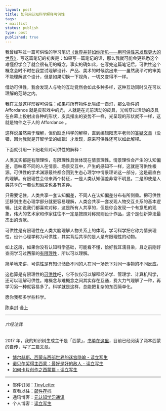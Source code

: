 ```yaml
--- 
layout: post
title: 如何用认知科学解释可供性
tags: 
- maillist
status: publish
type: post
published: true
---
```


我曾经写过一篇可供性的学习笔记[《世界并非如你所见——用可供性来发现更大的世界》](http://www.jianshu.com/p/6f1404e0240d)，写这篇笔记的初衷是：如果写一篇笔记的话，那么我就可能会更熟悉这个难懂但学会了就会很有用的概念。事实的确如此，在写完这篇笔记后，可供性这个概念会时不时在我尝试理解设计、产品、美术的时候跳出来——虽然我平时的审美不能理解这个设计，但是如果切换一下视角，一切又变得不一样。

借助可供性，我会发现人与物的互动竟然会如此多种多样，这种互动同时又在可以理解的范畴之内。

我在文章这样形容可供性：如果将所有物件比喻成一盏灯，那么物件的 Affordance 就是皮影戏中的光，人就是在光前活动的皮具，光线穿过活动的皮具在白幕上投射出各种的形状，皮具摆出的姿势不一样，光呈现的形状就不一样，这就是物件之于人的 Affordance 。

这样说虽然易于理解，但仍缺乏科学的解释，直到编辑阳志平老师的[答疑文章](http://mp.weixin.qq.com/s?__biz=MzA4ODM4ODQ3MQ==&mid=2651930180&idx=1&sn=25108053826d4faad3bb337ae8510bde&chksm=8bcf785cbcb8f14a5128286908ce081dc8d395b80021734048aa511f9a1ef7b06ca01376916a#rd)（没错，因为我就是开智学堂的编辑）才发现，原来可供性还可以如此解释。

下面就引用一下阳老师对可供性的解释：

人类其实都是有限理性，有限理性具体体现在情景理性。情景理性会产生的认知偏差，意味着不同的人在情景、场景交互中，产生的感知不一样，这就是可供性根源。可供性的学术渊源最终都会回到生态心理学中情景理论这一部分，这是最直白的理解。有限理性会带来两个特征，一是人类认知偏差非常不明显。二是即使是人类共享的一套认知偏差也各有差异。

只需要记住，人类共享一套认知偏差，不同人在认知偏差分布有所侧重。把可供性迁移到生态心理学部分就更容易理解，人类会共享一套发现人物交互关系的基本逻辑。比如说我们都喜欢对称，这是所有人共享的，但是你会发现一个有意思的现象，伟大的艺术家和作家往往不一定是按照对称规则设计作品，这个是创新算法最杰出的贡献。

可供性是有限理性在人类大脑理解人物关系上的体现，学习科学把它称为情景理性，设计心理学称为可供性，其实背后共享的是人是有限理性的动物。

如上这段，如果你没有认知科学基础，可能看不懂，恰好我耳濡目染，且之前刚好查阅学习过西蒙的[有限理性](http://www.mesule.com/2016/06/BoundedRationality)，所以可以理解。

简单地来讲，可供性是有知识储备不同的人在同一场景下对同一事物的不同反应。

这也算是有限理性的[可供性](http://www.mesule.com/2016/06/SimonLearn)吧，它不仅仅可以解释经济学、管理学、计算机科学，还可以理解可供性。难概念与难概念之间其实存在互通，费大力气理解了一种，再学习另一种就容易多了。科学就是这样，总能把复杂的东西简单化。

愿你我都多学些科学。

陈素封 谨上

----

###### 六经注我

2017 年，我的知识树生成主干是「西蒙」，[书单在这里](https://www.douban.com/doulist/45535686/)，目前已经阅读了两本西蒙的自传，写了三篇文章。

* [博尔赫斯、西蒙与西部世界的迷宫隐喻 - 读立写生](http://www.cnfeat.com/blog/2016/12/05/SimonWestworldMaze/)
* [诺贝尔奖得主西蒙：最好是好的敌人 - 读立写生](http://www.cnfeat.com/blog/2016/12/13/BestVSGood/)
* [如何卡片创作之西蒙篇 - 读立写生](http://www.cnfeat.com/blog/2016/12/21/CardWriteSimon/)

----

- 邮件订阅：[TinyLetter](http://tinyletter.com/cnfeat) 
- 查看以往：[邮件存档](http://tinyletter.com/CnFeat/archive)
- 通讯博客：[元认知学习通讯](http://mesule.com) 
- 个人博客：[读立写生](http://cnfeat.com)